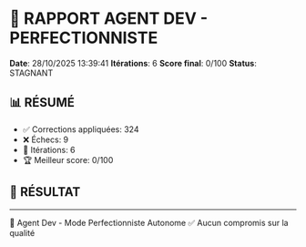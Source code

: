 # 🔧 RAPPORT AGENT DEV - PERFECTIONNISTE

**Date**: 28/10/2025 13:39:41
**Itérations**: 6
**Score final**: 0/100
**Status**: STAGNANT

## 📊 RÉSUMÉ

- ✅ Corrections appliquées: 324
- ❌ Échecs: 9
- 🔄 Itérations: 6
- 🏆 Meilleur score: 0/100

## 🎯 RÉSULTAT





---

🤖 Agent Dev - Mode Perfectionniste Autonome
✅ Aucun compromis sur la qualité
